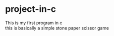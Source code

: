 # project-in-c
This is my first program in c
<br>
this is basically a simple stone paper scissor game 
